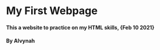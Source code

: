 # My First Webpage
#### This a website to practice on my HTML skills, {Feb 10 2021}
#### By **Alvynah**